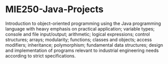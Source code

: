 # MIE250-Java-Projects

 Introduction to object-oriented programming using the Java programming language with heavy emphasis on practical application; variable types; console and file input/output; arithmetic; logical expressions; control structures; arrays; modularity; functions; classes and objects; access modifiers; inheritance; polymorphism; fundamental data structures; design and implementation of programs relevant to industrial engineering needs according to strict specifications. 
